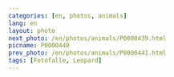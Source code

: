 ```yaml
---
categories: [en, photos, animals]
lang: en
layout: photo
next_photo: /en/photos/animals/P0000439.html
picname: P0000440
prev_photo: /en/photos/animals/P0000441.html
tags: [Fotofalle, Leopard]
---
```

